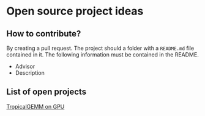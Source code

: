 # Open source project ideas

## How to contribute?
By creating a pull request.
The project should a folder with a `README.md` file contained in it. The following information must be contained in the README.
* Advisor
* Description

## List of open projects
[TropicalGEMM on GPU](tropicalgpu)
